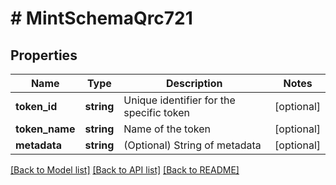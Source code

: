 # # MintSchemaQrc721

## Properties

Name | Type | Description | Notes
------------ | ------------- | ------------- | -------------
**token_id** | **string** | Unique identifier for the specific token | [optional]
**token_name** | **string** | Name of the token | [optional]
**metadata** | **string** | (Optional) String of metadata | [optional]

[[Back to Model list]](../../README.md#models) [[Back to API list]](../../README.md#endpoints) [[Back to README]](../../README.md)
